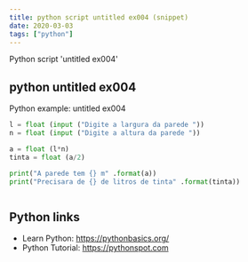 ```yaml
---
title: python script untitled ex004 (snippet)
date: 2020-03-03
tags: ["python"]
---
```

Python script 'untitled ex004'


## python untitled ex004

Python example: untitled ex004

```python
l = float (input ("Digite a largura da parede "))
n = float (input ("Digite a altura da parede "))

a = float (l*n)
tinta = float (a/2)

print("A parede tem {} m" .format(a))
print("Precisara de {} de litros de tinta" .format(tinta))



```

## Python links

- Learn Python: https://pythonbasics.org/
- Python Tutorial: https://pythonspot.com
